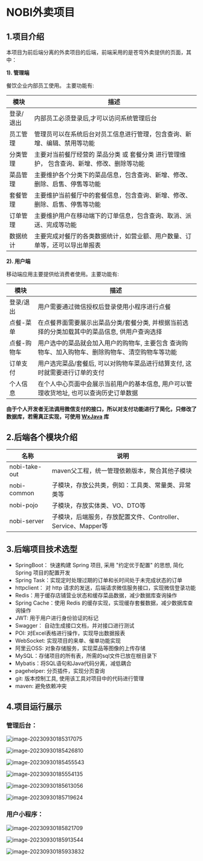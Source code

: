 # NOBI外卖项目
## 1.项目介绍
本项目为前后端分离的外卖项目的后端，前端采用的是苍穹外卖提供的页面，其中：

**1). 管理端**

餐饮企业内部员工使用。 主要功能有:

| 模块      | 描述                                             |
| --------- |------------------------------------------------|
| 登录/退出 | 内部员工必须登录后,才可以访问系统管理后台                          |
| 员工管理  | 管理员可以在系统后台对员工信息进行管理，包含查询、新增、编辑、禁用等功能           |
| 分类管理  | 主要对当前餐厅经营的 菜品分类 或 套餐分类 进行管理维护， 包含查询、新增、修改、删除等功能 |
| 菜品管理  | 主要维护各个分类下的菜品信息，包含查询、新增、修改、删除、启售、停售等功能          |
| 套餐管理  | 主要维护当前餐厅中的套餐信息，包含查询、新增、修改、删除、启售、停售等功能          |
| 订单管理  | 主要维护用户在移动端下的订单信息，包含查询、取消、派送、完成等功能      |
| 数据统计  | 主要完成对餐厅的各类数据统计，如营业额、用户数量、订单等，还可以导出单报表             |

**2). 用户端**

移动端应用主要提供给消费者使用。主要功能有:

| 模块        | 描述                                                         |
| ----------- | ------------------------------------------------------------ |
| 登录/退出   | 用户需要通过微信授权后登录使用小程序进行点餐                 |
| 点餐-菜单   | 在点餐界面需要展示出菜品分类/套餐分类, 并根据当前选择的分类加载其中的菜品信息, 供用户查询选择 |
| 点餐-购物车 | 用户选中的菜品就会加入用户的购物车, 主要包含 查询购物车、加入购物车、删除购物车、清空购物车等功能 |
| 订单支付    | 用户选完菜品/套餐后, 可以对购物车菜品进行结算支付, 这时就需要进行订单的支付 |
| 个人信息    | 在个人中心页面中会展示当前用户的基本信息, 用户可以管理收货地址, 也可以查询历史订单数据 |

**由于个人开发者无法调用微信支付的接口，所以对支付功能进行了简化，只修改了数据库，若需真正实现，可使用 [WxJava](https://github.com/Wechat-Group/WxJava) 库**

## 2.后端各个模块介绍

| **名称**        | **说明**                                                     |
|---------------| ------------------------------------------------------------ |
| nobi-take-out | maven父工程，统一管理依赖版本，聚合其他子模块                |
| nobi-common   | 子模块，存放公共类，例如：工具类、常量类、异常类等           |
| nobi-pojo     | 子模块，存放实体类、VO、DTO等                                |
| nobi-server   | 子模块，后端服务，存放配置文件、Controller、Service、Mapper等 |

## 3.后端项目技术选型
- SpringBoot： 快速构建 Spring 项目, 采用 "约定优于配置" 的思想, 简化 Spring 项目的配置开发
- Spring Task：实现定时处理过期的订单和长时间处于未完成状态的订单
- httpclient： 对 http 请求的发送，后端请求微信服务接口，实现微信登录功能
- Redis：用于缓存店铺营业状态和缓存菜品数据，减少数据库查询操作
- Spring Cache：使用 Redis 的缓存实现，实现缓存套餐数据，减少数据库查询操作
- JWT:  用于用户进行身份验证的标记
- Swagger： 自动生成接口文档，并对接口进行测试
- POI: 对Excel表格进行操作，实现导出数据报表
- WebSocket: 实现项目的来单、催单功能实现
- 阿里云OSS:  对象存储服务，实现菜品等图像的上传存储
- MySQL：存储项目的所有表，所需的sql文件已放在根目录下
- Mybatis：将SQL语句和Java代码分离，减低耦合
- pagehelper:  分页插件，实现分页查询
- git: 版本控制工具, 使用该工具对项目中的代码进行管理
- maven: 避免依赖冲突

## 4.项目运行展示
### 管理后台：

![image-20230930185317075](README.picture/image-20230930185317075.png)

![image-20230930185426810](README.picture/image-20230930185426810.png)

![image-20230930185455543](README.picture/image-20230930185455543.png)

![image-20230930185554135](README.picture/image-20230930185554135.png)

![image-20230930185613056](README.picture/image-20230930185613056.png)

![image-20230930185719624](README.picture/image-20230930185719624.png)

### 用户小程序：

![image-20230930185821709](README.picture/image-20230930185821709.png)

![image-20230930185913544](README.picture/image-20230930185913544.png)

![image-20230930185933832](README.picture/image-20230930185933832.png)

